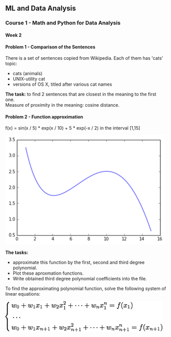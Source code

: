 ## ML and Data Analysis ##
### Course 1 - Math and Python for Data Analysis ### 

#### Week 2 #### 

#### Problem 1 - Comparison of the Sentences #### 

There is a set of sentences copied from Wikipedia. 
Each of them has 'cats' topic: 
- cats (animals) 
- UNIX-utility cat 
- versions of OS X, titled after various cat names

**The task:** to find 2 sentences that are closest in the meaning to the first one.  
Measure of proximity in the meaning: cosine distance. 

#### Problem 2 - Function approximation #### 

f(x) = sin(x / 5) * exp(x / 10) + 5 * exp(-x / 2) in the interval [1,15]  

![image info](./fun_approximation/images/function.png)

**The tasks:** 
- approximate this function by the first, second and third degree polynomial.  
- Plot these aproxmation functions.  
- Write obtained third degree polynomial coefficients into the file.  

To find the approximating polynomial function, solve the following system of linear equations: 

![image info](./fun_approximation/images/lineqn.png)






